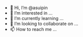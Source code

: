 - 👋 Hi, I’m @asuipin
- 👀 I’m interested in ...
- 🌱 I’m currently learning ...
- 💞️ I’m looking to collaborate on ...
- 📫 How to reach me ...

<!---
asuipin/asuipin is a ✨ special ✨ repository because its `README.md` (this file) appears on your GitHub profile.
You can click the Preview link to take a look at your changes.
--->
